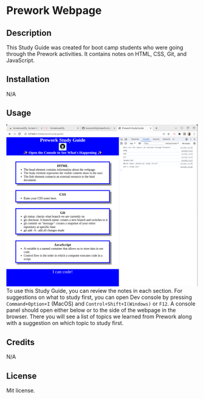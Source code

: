 # Prework Webpage

## Description 
This Study Guide was created for boot camp students who were going through the Prework activities. It contains
notes on HTML, CSS, Git, and JavaScript.

## Installation
N/A

## Usage
![alt text](assets/prework-webpage.png)
To use this Study Guide, you can review the notes in each section. For suggestions on what to study first,
you can open Dev console by pressing `Command+Option+I` (MacOS) and `Control+Shift+I(Windows)` or `F12`. 
A console panel should open either below or to the side of the webpage in the browser. There you will
see a list of topics we learned from Prework along with a suggestion on which topic to study first.

## Credits
N/A

## License 
Mit license.
